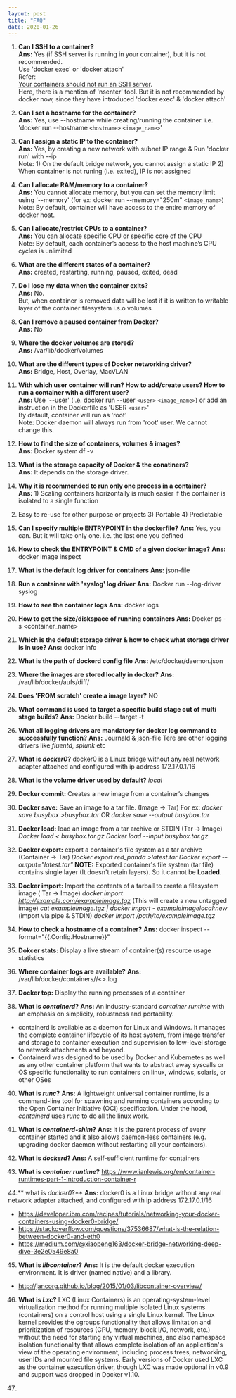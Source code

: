```yaml
---
layout: post
title: "FAQ"
date: 2020-01-26
---
```


1. **Can I SSH to a container?**  
**Ans:** Yes (if SSH server is running in your container), but it is not recommended.  
Use 'docker exec' or 'docker attach'  
Refer:   
[Your containers should not run an SSH server](https://jpetazzo.github.io/2014/06/23/docker-ssh-considered-evil/ "Title").  
Here, there is a mention of 'nsenter' tool. But it is not recommended by docker now, since they have introduced 'docker exec' & 'docker attach'

2. **Can I set a hostname for the container?**  
**Ans:** Yes, use --hostname while creating/running the container. i.e. 'docker run --hostname `<hostname>` `<image_name>`'    
  
3.  **Can I assign a static IP to the container?**  
**Ans:** Yes, by creating a new network with subnet IP range & Run 'docker run' with --ip  
Note: 1) On the default bridge network, you cannot assign a static IP 2) When container is not runing (i.e. exited), IP is not assigned  

4. **Can I allocate RAM/memory to a container?**  
**Ans:** You cannot allocate memory, but you can set the memory limit using '--memory' (for ex: docker run --memory="250m" `<image_name>`)    
Note: By default, container will have access to the entire memory of docker host. 

5. **Can I allocate/restrict CPUs to a container?**  
**Ans:** You can allocate specific CPU or specific core of the CPU  
Note: By default, each container’s access to the host machine’s CPU cycles is unlimited  

6. **What are the different states of a container?**    
**Ans:** created, restarting, running, paused, exited, dead  

7. **Do I lose my data when the container exits?**    
**Ans:** No.  
But, when container is removed data will be lost if it is written to writable layer of the container filesystem i.s.o volumes  

8. **Can I remove a paused container from Docker?**  
**Ans:** No  

9. **Where the docker volumes are stored?**  
**Ans:** /var/lib/docker/volumes  

10. **What are the different types of Docker networking driver?**   
**Ans:** Bridge, Host, Overlay, MacVLAN  

11. **With which user container will run? How to add/create users? How to run a container with a different user?**  
**Ans:** Use '--user' (i.e. docker run --user `<user>` `<image_name>`) or add an instruction in the Dockerfile as 'USER `<user>`'  
By default, container will run as 'root'  
Note: Docker daemon will always run from 'root' user. We cannot change this.    

12. **How to find the size of containers, volumes & images?**  
**Ans:** Docker system df -v 

13. **What is the storage capacity of Docker & the conatiners?**  
**Ans:** It depends on the storage driver.  

14. **Why it is recommended to run only one process in a container?**  
**Ans:** 1) Scaling containers horizontally is much easier if the container is isolated to a single function
2) Easy to re-use for other purpose or projects 3) Portable 4) Predictable

15. **Can I specify multiple ENTRYPOINT in the dockerfile?**
**Ans:** Yes, you can. But it will take only one. i.e. the last one you defined

16. **How to check the ENTRYPOINT & CMD of a given docker image?**
**Ans:** docker image inspect <imageid>
  
17. **What is the default log driver for containers**
**Ans:** json-file

18. **Run a container with 'syslog' log driver**
**Ans:** Docker run --log-driver syslog <image>
  
20. **How to see the container logs**
**Ans:** docker logs

21. **How to get the size/diskspace of running containers**
**Ans:** Docker ps -s <container_name>

22. **Which is the default storage driver & how to check what storage driver is in use?**
**Ans:** 
docker info

23. **What is the path of dockerd config file**
**Ans:** /etc/docker/daemon.json

24. **Where the images are stored locally in docker?**
**Ans:** /var/lib/docker/aufs/diff/<id>
  
25. **Does 'FROM scratch' create a image layer?** NO

26. **What command is used to target a specific build stage out of multi stage builds?**
**Ans:** Docker build --target <build-stage-name> -t <image-name>
  
27. **What all logging drivers are mandatory for docker log command to successfully function?**
**Ans:** Journald & json-file
Tere are other logging drivers like *fluentd*, *splunk* etc

28. **What is *docker0*?**
docker0 is a Linux bridge without any real network adapter attached and configured with ip address 172.17.0.1/16

29. **What is the volume driver used by default?** *local*

30. **Docker commit:** Creates a new image from a container’s changes

31. **Docker save:** Save an image to a tar file. (Image -> Tar)
For ex: *docker save busybox >busybox.tar* OR *docker save --output busybox.tar*

32. **Docker load:** load an image from a tar archive or STDIN (Tar -> Image)
	*Docker load < busybox.tar.gz*
	*Docker load --input busybox.tar.gz* 
  
33. **Docker export:** export a container's file system as a tar archive (Container -> Tar)
*Docker export red_panda >latest.tar*
*Docker export --output="latest.tar"*
**NOTE:** Exported container's file system (tar file) contains single layer (It doesn't retain layers). So it cannot be **Loaded**.

34. **Docker import:** Import the contents of a  tarball to create a filesystem image ( Tar -> Image)
	*docker import http://example.com/exampleimage.tgz* (This will create a new untagged image)
	*cat exampleimage.tgz | docker import - exampleimagelocal:new* (import via pipe & STDIN)
	*docker import /path/to/exampleimage.tgz*
  
35. **How to check a hostname of a container?**
**Ans:** docker inspect --format="{{.Config.Hostname}}" <container-id>
  
36. **Dokcer stats:** Display a live stream of container(s) resource usage statistics

37. **Where container logs are available?**
**Ans:** /var/lib/docker/containers/<container-id>/<>.log
  
38. **Docker top:** Display the running processes of a container

39. **What is *containerd*?**
**Ans:** An industry-standard *container runtime* with an emphasis on simplicity, robustness and portability.
- containerd is available as a daemon for Linux and Windows. It manages the complete container lifecycle of its host system, from image transfer and storage to container execution and supervision to low-level storage to network attachments and beyond.
- Containerd was designed to be used by Docker and Kubernetes as well as any other container platform that wants to abstract away syscalls or OS specific functionality to run containers on linux, windows, solaris, or other OSes

40. **What is *runc*?**
 **Ans:** A lightweight universal container runtime, is a command-line tool for spawning and running containers according to the Open Container Initiative (OCI) specification.
 Under the hood, *containerd* uses *runc* to do all the linux work.
 
41. **What is *containerd-shim*?**
 **Ans:** It is the parent process of every container started and it also allows daemon-less containers (e.g. upgrading docker daemon without restarting all your containers).
 
42. **What is *dockerd*?**
 **Ans:** A self-sufficient runtime for containers
 
43. **What is *container runtime*?**
https://www.ianlewis.org/en/container-runtimes-part-1-introduction-container-r
  
44.** what is *docker0*?** 
**Ans:** docker0 is a Linux bridge without any real network adapter attached, and configured with ip address 172.17.0.1/16
- https://developer.ibm.com/recipes/tutorials/networking-your-docker-containers-using-docker0-bridge/
- https://stackoverflow.com/questions/37536687/what-is-the-relation-between-docker0-and-eth0
- https://medium.com/@xiaopeng163/docker-bridge-networking-deep-dive-3e2e0549e8a0

45. **What is *libcontainer*?**
**Ans:** It is the default docker execution environment. It is driver (named native) and a library.
- http://jancorg.github.io/blog/2015/01/03/libcontainer-overview/

46. **What is *Lxc*?**
LXC (Linux Containers) is an operating-system-level virtualization method for running multiple isolated Linux systems (containers) on a control host using a single Linux kernel.
The Linux kernel provides the cgroups functionality that allows limitation and prioritization of resources (CPU, memory, block I/O, network, etc.) without the need for starting any virtual machines, and also namespace isolation functionality that allows complete isolation of an application's view of the operating environment, including process trees, networking, user IDs and mounted file systems.
Early versions of Docker used LXC as the container execution driver, though LXC was made optional in v0.9 and support was dropped in Docker v1.10.

47. 














 





